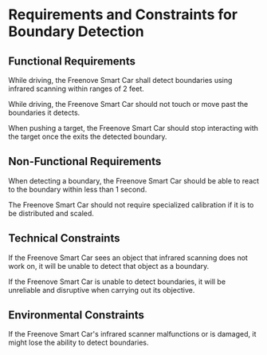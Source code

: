 # **Requirements and Constraints for Boundary Detection**



## **Functional Requirements**

While driving, the Freenove Smart Car shall detect boundaries using infrared scanning within ranges of 2 feet.

While driving, the Freenove Smart Car should not touch or move past the boundaries it detects.

When pushing a target, the Freenove Smart Car should stop interacting with the target once the exits the detected boundary.



## **Non-Functional Requirements**

When detecting a boundary, the Freenove Smart Car should be able to react to the boundary within less than 1 second.

The Freenove Smart Car should not require specialized calibration if it is to be distributed and scaled.



## **Technical Constraints**

If the Freenove Smart Car sees an object that infrared scanning does not work on, it will be unable to detect that object as a boundary.

If the Freenove Smart Car is unable to detect boundaries, it will be unreliable and disruptive when carrying out its objective.



## **Environmental Constraints**

If the Freenove Smart Car's infrared scanner malfunctions or is damaged, it might lose the ability to detect boundaries.




